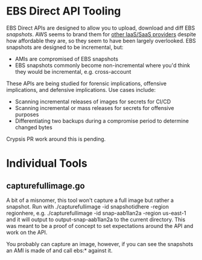 # EBS Direct API Tooling

EBS Direct APIs are designed to allow you to upload, download and diff EBS *snapshots*. AWS seems to brand them for [other IaaS/SaaS providers](https://aws.amazon.com/about-aws/whats-new/2019/12/aws-launches-ebs-direct-apis-that-provide-read-access-to-ebs-snapshot-data-enabling-backup-providers-to-achieve-faster-backups-of-ebs-volumes-at-lower-costs/) despite how affordable they are, so they seem to have been largely overlooked. EBS snapshots are designed to be incremental, but:
- AMIs are compromised of EBS snapshots
- EBS snapshots commonly become non-incremental where you'd think they would be incremental, e.g. cross-account

These APIs are being studied for forensic implications, offensive implications, and defensive implications. Use cases include:
- Scanning incremental releases of images for secrets for CI/CD
- Scanning incremental or mass releases for secrets for offensive purposes
- Differentiating two backups during a compromise period to determine changed bytes

Crypsis PR work around this is pending.

# Individual Tools

## capturefullimage.go

A bit of a misnomer, this tool won't capture a full image but rather a snapshot. Run with ./capturefullimage -id snapshotidhere -region regionhere, e.g. ./capturefullimage -id snap-aab1lan2a -region us-east-1 and it will output to output-snap-aab1lan2a to the current directory. This was meant to be a proof of concept to set expectations around the API and work on the API.

You probably can capture an image, however, if you can see the snapshots an AMI is made of and call ebs:* against it.